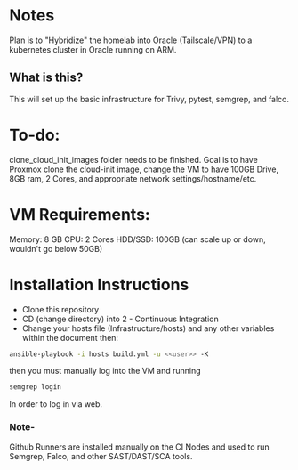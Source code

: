 # Notes
Plan is to "Hybridize" the homelab into Oracle (Tailscale/VPN) to a kubernetes cluster in Oracle running on ARM.

## What is this?
This will set up the basic infrastructure for Trivy, pytest, semgrep, and falco.

# To-do:
clone_cloud_init_images folder needs to be finished. Goal is to have Proxmox clone the cloud-init image, 
change the VM to have 100GB Drive, 8GB ram, 2 Cores, and appropriate network settings/hostname/etc.


# VM Requirements:
Memory: 8 GB
CPU: 2 Cores
HDD/SSD: 100GB (can scale up or down, wouldn't go below 50GB)

# Installation Instructions
- Clone this repository 
- CD (change directory) into 2 - Continuous Integration
- Change your hosts file (Infrastructure/hosts) and any other variables within the document
then:
```bash
ansible-playbook -i hosts build.yml -u <<user>> -K
```
then you must manually log into the VM and running
```bash
semgrep login
```
In order to log in via web.

### Note-
Github Runners are installed manually on the CI Nodes and used to run Semgrep, Falco, and other SAST/DAST/SCA tools.